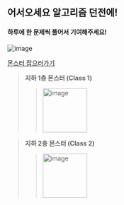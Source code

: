 
## 어서오세요 알고리즘 던전에!

#### 하루에 한 문제씩 풀어서 기여해주세요!

![image](https://user-images.githubusercontent.com/67668805/148708478-590e69a2-8822-41c7-ad55-8cdf742d2f3c.png)



[몬스터 잡으러가기](https://solved.ac/class)  

> **지하 1층 몬스터 (Class 1)**
> > <img width="100" alt="image" src="https://user-images.githubusercontent.com/67668805/147516382-02972d2b-24ea-400d-b8d3-b2219661f4a0.png">

> **지하 2층 몬스터 (Class 2)**
> > <img width="100" alt="image" src="https://user-images.githubusercontent.com/67668805/147516594-ca9461c3-2616-45a9-8374-23e29973995b.png">
